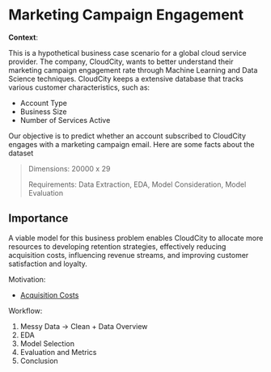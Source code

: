 # Marketing Campaign Engagement

**Context**: 

This is a hypothetical business case scenario for a global cloud service provider. The company, CloudCity, wants to better understand their marketing campaign engagement rate through Machine Learning and Data Science techniques. CloudCity keeps a extensive database that tracks various customer characteristics, such as:

- Account Type
- Business Size
- Number of Services Active

Our objective is to predict whether an account subscribed to CloudCity engages with a marketing campaign email. 
Here are some facts about the dataset

> Dimensions: 20000 x 29
> 
> Requirements: Data Extraction, EDA, Model Consideration, Model Evaluation

## Importance
A viable model for this business problem enables CloudCity to allocate more resources to developing retention strategies, effectively reducing acquisition costs, influencing revenue streams, and improving customer satisfaction and loyalty.

Motivation:
* [Acquisition Costs][source]

[source]: https://www.optimove.com/resources/learning-center/customer-acquisition-vs-retention-costs

Workflow:
1. Messy Data -> Clean + Data Overview
2. EDA
3. Model Selection
4. Evaluation and Metrics
5. Conclusion

